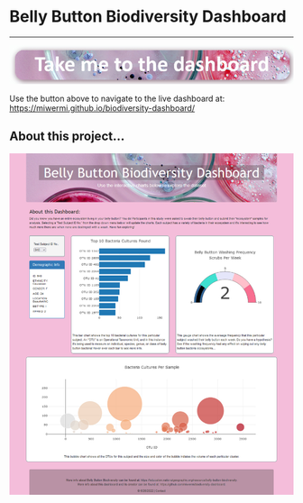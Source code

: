 
<!--                                                                                           Michelle Werner (6/26/2022)-->
# Belly Button Biodiversity Dashboard
---
<!--![alt](resources/___.png)-->
<a href="https://miwermi.github.io/biodiversity-dashboard/"><img src="https://github.com/miwermi/biodiversity-dashboard/blob/main/assets/prettypetriesbutton.jpg" alt ="button: go to the dashboard"></a>

Use the button above to navigate to the live dashboard at: https://miwermi.github.io/biodiversity-dashboard/

## About this project...



<!--![alt](resources/___.png)-->
<img src="https://github.com/miwermi/biodiversity-dashboard/blob/main/assets/screenshot.jpg" alt ="graphic: screenshot">
